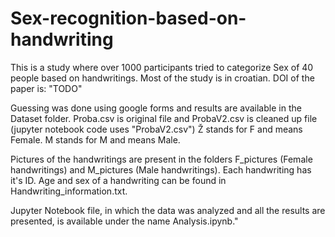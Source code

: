 # Sex-recognition-based-on-handwriting
This is a study where over 1000 participants tried to categorize Sex of 40 people based on handwritings.
Most of the study is in croatian.
DOI of the paper is: "TODO"


Guessing was done using google forms and results are available in the Dataset folder.
Proba.csv is original file and ProbaV2.csv is cleaned up file (jupyter notebook code uses "ProbaV2.csv")
Ž stands for F and means Female.
M stands for M and means Male.


Pictures of the handwritings are present in the folders F_pictures (Female handwritings) and M_pictures (Male handwritings).
Each handwriting has it's ID.
Age and sex of a handwriting can be found in Handwriting_information.txt.


Jupyter Notebook file, in which the data was analyzed and all the results are presented, is available under the name Analysis.ipynb."



